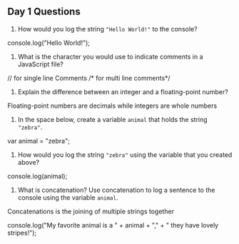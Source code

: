 ## Day 1 Questions

1. How would you log the string `"Hello World!"` to the console?

console.log("Hello World!");

1. What is the character you would use to indicate comments in a JavaScript file?

// for single line Comments
/* for multi line comments*/

1. Explain the difference between an integer and a floating-point number?

Floating-point numbers are decimals while integers are whole numbers

1. In the space below, create a variable `animal` that holds the string `"zebra"`.

var animal = "zebra";

1. How would you log the string `"zebra"` using the variable that you created above?

console.log(animal);

1. What is concatenation? Use concatenation to log a sentence to the console using the variable `animal`.

Concatenations is the joining of multiple strings together

console.log("My favorite animal is a " + animal + "," + " they have lovely stripes!");

